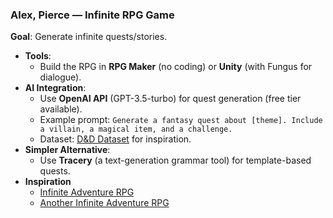 ### **Alex, Pierce — Infinite RPG Game**

**Goal**: Generate infinite quests/stories.

- **Tools**:
    - Build the RPG in **RPG Maker** (no coding) or **Unity** (with Fungus for dialogue).
- **AI Integration**:
    - Use **OpenAI API** (GPT-3.5-turbo) for quest generation (free tier available).
    - Example prompt: `Generate a fantasy quest about [theme]. Include a villain, a magical item, and a challenge.`
    - Dataset: [D&D Dataset](https://www.kaggle.com/datasets/shadowtime2000/dungeons-dragons/data) for inspiration.
- **Simpler Alternative**:
    - Use **Tracery** (a text-generation grammar tool) for template-based quests.
- **Inspiration**
    - [Infinite Adventure RPG](https://adventure.streamlit.app/?ref=streamlit-io-gallery-sports-fun)
    - [Another Infinite Adventure RPG](https://dungeon.streamlit.app/?ref=streamlit-io-gallery-sports-fun)
